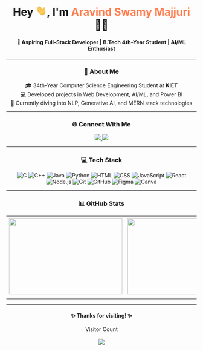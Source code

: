 <h1 align="center">Hey <img src="https://github.com/SatYu26/SatYu26/blob/master/Assets/Hi.gif" width="29px">, I'm <span style="color:#ff7f50;">Aravind Swamy Majjuri</span> 👩‍💻</h1>

<h4 align="center">
🚀 Aspiring Full-Stack Developer | B.Tech 4th-Year Student | AI/ML Enthusiast  
</h4>

---

<h3 align="center">🌟 About Me</h3>
<p align="center">
🎓 34th-Year Computer Science Engineering Student at <strong>KIET</strong> <br>
💻 Developed projects in Web Development, AI/ML, and Power BI <br>
🌱 Currently diving into NLP, Generative AI, and MERN stack technologies  
</p>

---

<h3 align="center">🌐 Connect With Me</h3>
<p align="center">
  <a href="[https://www.linkedin.com/in/kadaripavani/](https://www.linkedin.com/in/aravind-swamy-majjuri-9518a9292/" target="_blank">
    <img src="https://img.shields.io/badge/LinkedIn-%230077B5.svg?logo=linkedin&logoColor=white" />
  </a>
  <a href="https://github.com/Aravindswamymajjuri" target="_blank">
    <img src="https://img.shields.io/badge/GitHub-181717.svg?logo=github&logoColor=white" />
  </a>
</p>

---

<h3 align="center">💻 Tech Stack</h3>
<p align="center">
  <img src="https://img.icons8.com/color/48/c-programming.png" alt="C" />
  <img src="https://img.icons8.com/color/48/c-plus-plus-logo.png" alt="C++" />
  <img src="https://img.icons8.com/color/48/java-coffee-cup-logo.png" alt="Java" />
  <img src="https://img.icons8.com/color/48/python.png" alt="Python" />
  <img src="https://img.icons8.com/color/48/html-5.png" alt="HTML" />
  <img src="https://img.icons8.com/color/48/css3.png" alt="CSS" />
  <img src="https://img.icons8.com/color/48/javascript.png" alt="JavaScript" />
  <img src="https://img.icons8.com/plasticine/48/react.png" alt="React" />
  <img src="https://img.icons8.com/color/48/nodejs.png" alt="Node.js" />
  <img src="https://img.icons8.com/color/48/git.png" alt="Git" />
  <img src="https://img.icons8.com/color/48/github.png" alt="GitHub" />
  <img src="https://img.icons8.com/color/48/figma.png" alt="Figma" />
  <img src="https://img.icons8.com/color/48/canva.png" alt="Canva" />
</p>

---

<h3 align="center">📊 GitHub Stats</h3>

<table align="center">
  <tr>
    <td align="center">
      <img src="https://github-readme-stats.vercel.app/api?username=Aravindswamymajjuri&theme=tokyonight&hide_border=false&include_all_commits=true&count_private=true" width="300" height="200">
    </td>
    <td align="center">
      <img src="https://github-readme-stats.vercel.app/api/top-langs/?username=Aravindswamymajjuri&theme=tokyonight&hide_border=false&layout=compact" width="300" height="200">
    </td>
          <td align="center">
      <img src="https://github-readme-streak-stats.herokuapp.com/?user=Aravindswamymajjuri&theme=tokyonight&hide_border=false" width="300" height="210">
    </td>
  </tr>
</table>

---

<h4 align="center">✨ Thanks for visiting! ✨</h4>
<p align="center">
  Visitor Count<br><br>
  <img src="https://hits.sh/github.com/Aravinswamymajjuri.svg?style=flat-square&label=visits&extraCount=0" />
</p>
